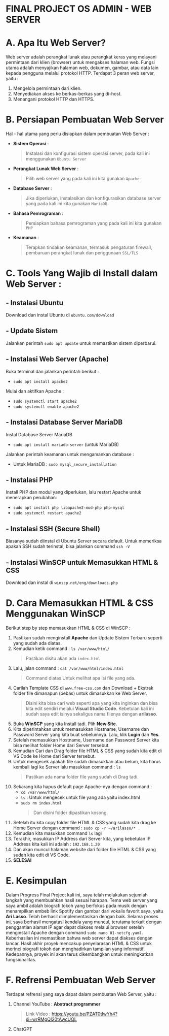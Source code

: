 # FINAL PROJECT OS ADMIN - WEB SERVER

# A. Apa Itu Web Server?
Web server adalah perangkat lunak atau perangkat keras yang melayani permintaan dari klien (browser) untuk mengakses halaman web. Fungsi utama adalah menyajikan halaman web, dokumen, gambar, atau data lain kepada pengguna melalui protokol HTTP. Terdapat 3 peran web server, yaitu :

1. Mengelola permintaan dari klien.
1. Menyediakan akses ke berkas-berkas yang di-host.
1. Menangani protokol HTTP dan HTTPS.

# B. Persiapan Pembuatan Web Server
Hal - hal utama yang perlu disiapkan dalam pembuatan Web Server :

  -	**Sistem Operasi** :
    > Instalasi dan konfigurasi sistem operasi server, pada kali ini menggunakan `Ubuntu Server`

  -	**Perangkat Lunak Web Server** :
    > Pilih web server yang pada kali ini kita gunakan `Apache`

  -	**Database Server** :
    > Jika diperlukan, instalasikan dan konfigurasikan database server yang pada kali ini kita gunakan `MariaDB`

  -	**Bahasa Pemrograman** :
    > Persiapkan bahasa pemrograman yang pada kali ini kita gunakan `PHP`

  -	**Keamanan** :
    > Terapkan tindakan keamanan, termasuk pengaturan firewall, pembaruan perangkat lunak dan penggunaan `SSL/TLS`


# C. Tools Yang Wajib di Install dalam Web Server :

## - Instalasi Ubuntu
Download dan instal Ubuntu di `ubuntu.com/download`

## - Update Sistem
Jalankan perintah `sudo apt update` untuk memastikan sistem diperbarui.

## - Instalasi Web Server (Apache)

Buka terminal dan jalankan perintah berikut :
  - `sudo apt install apache2`

Mulai dan aktifkan Apache :
  - `sudo systemctl start apache2`
  - `sudo systemctl enable apache2`

## - Instalasi Database Server MariaDB

Instal Database Server MariaDB
  - `sudo apt install mariadb-server` (untuk MariaDB)

Jalankan perintah keamanan untuk mengamankan database :

  - Untuk MariaDB : `sudo mysql_secure_installation`

## - Instalasi PHP

Install PHP dan modul yang diperlukan, lalu restart Apache untuk menerapkan perubahan:
  - `sudo apt install php libapache2-mod-php php-mysql`
  - `sudo systemctl restart apache2`

## - Instalasi SSH (Secure Shell)

Biasanya sudah diinstal di Ubuntu Server secara default. Untuk memeriksa apakah SSH sudah terinstal, bisa jalankan command `ssh -V`

## - Instalasi WinSCP untuk Memasukkan HTML & CSS

Download dan instal di `winscp.net/eng/downloads.php`

# D. Cara Memasukkan HTML & CSS Menggunakan WinSCP

Berikut step by step memasukkan HTML & CSS di WinSCP :
1. Pastikan sudah menginstall **Apache** dan Update Sistem Terbaru seperti yang sudah ada diatas.
1. Kemudian ketik command : `ls /var/www/html/`
   > Pastikan disitu akan ada `index.html`
1. Lalu, jalan command : `cat /var/www/html/index.html`
   > Command diatas Untuk melihat apa isi file yang ada.
1. Carilah Template CSS di `www.free-css.com` dan Download + Ekstrak folder file dimanapun (bebas) untuk dimasukkan ke Web Server.
   > Disini kita bisa cari web seperti apa yang kita inginkan dan bisa kita edit sendiri melalui **Visual Studio Code**.
   > Kebetulan kali ini sudah saya edit isinya sekaligus nama filenya dengan **arilasso**.
1. Buka **WinSCP** yang kita Install tadi. Plih **New Site**.
1. Kita diperintahkan untuk memasukkan Hostname, Username dan Password Server yang kita buat sebelumnya. Lalu, klik **Login** dan **Yes**.
1. Setelah memasukkan Hostname, Username dan Password Server kita bisa melihat folder Home dari Server tersebut.
1. Kemudian Cari dan Drag folder file HTML & CSS yang sudah kita edit di VS Code ke Home dari Server tersebut.
1. Untuk mengecek apakah file sudah dimasukkan atau belum, kita harus kembali lagi ke Server lalu masukkan command : `ls`
   > Pastikan ada nama folder file yang sudah di Drag tadi.
1. Sekarang kita hapus default page Apache-nya dengan command :
   - `cd /var/www/html/`
   - `ls` : Untuk mengecek untuk file yang ada yaitu index.html
   - `sudo rm index.html`
     > Dan disini folder dipastikan kosong.
1. Setelah itu kita copy folder file HTML & CSS yang sudah kita drag ke Home Server dengan command : `sudo cp -r ~/arilasso/* .`
1. Kemudian kita masukkan command `ls` lagi
1. Terakhir, masukkan IP Address dari Server kita, yang kebetulan IP Address kita kali ini adalah : `192.168.1.20`
1. Dan akan muncul halaman website dari folder file HTML & CSS yang sudah kita edit di VS Code.
1. **SELESAI**


# E. Kesimpulan
Dalam Progress Final Project kali ini, saya telah melakukan sejumlah langkah yang membuahkan hasil sesuai harapan. Tema web server yang saya ambil adalah biografi tokoh yang berfokus pada musik dengan menampilkan embeb link Spotify dan gambar dari vokalis favorit saya, yaitu **Ari Lasso**. Telah berhasil diimplementasikan dengan baik. Selama proses ini, saya berhasil mengatasi kendala yang muncul, terutama terkait dengan penggantian alamat IP agar dapat diakses melalui browser setelah menginstall Apache dengan command `sudo nano 01-netcfg.yaml`. Keberhasilan ini memastikan bahwa web server dapat diakses dengan lancar. Hasil akhir proyek mencakup penyelarasan HTML & CSS untuk merinci biografi tokoh dan menghadirkan tampilan yang informatif. Kedepannya, proyek ini akan terus dikembangkan untuk meningkatkan fungsionalitas.

# F. Refrensi Pembuatan Web Server
Terdapat refrensi yang saya dapat dalam pembuatan Web Server, yaitu :
1. Channel YouTube : **Abstract programmer**
   > Link Video : https://youtu.be/PZAT0tIwYh4?si=wrRMgQI20tAwcUQL
1. ChatGPT
